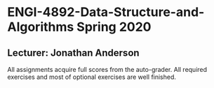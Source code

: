 # ENGI-4892-Data-Structure-and-Algorithms Spring 2020
## Lecturer: Jonathan Anderson

All assignments acquire full scores from the auto-grader. 
All required exercises and most of optional exercises are well finished.
